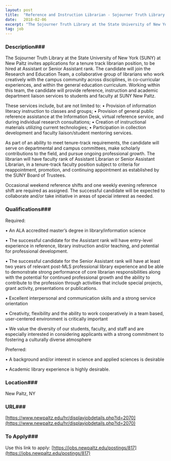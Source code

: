 ```yaml
---
layout: post
title:  "Reference and Instruction Librarian - Sojourner Truth Library - SUNY New Paltz"
date:   2018-02-06
excerpt: "The Sojourner Truth Library at the State University of New York (SUNY) at New Paltz invites applications for a tenure track librarian position, to be hired at Assistant or Senior Assistant rank. The candidate will join the Research and Education Team, a collaborative group of librarians who work creatively with..."
tag: job
---
```


### Description###

The Sojourner Truth Library at the State University of New York (SUNY) at New Paltz invites applications for a tenure track librarian position, to be hired at Assistant or Senior Assistant rank. The candidate will join the Research and Education Team, a collaborative group of librarians who work creatively with the campus community across disciplines, in co-curricular experiences, and within the general education curriculum. Working within this team, the candidate will provide reference, instruction and academic department liaison services to students and faculty at SUNY New Paltz.

These services include, but are not limited to:
• Provision of information literacy instruction to classes and groups;
• Provision of general public reference assistance at the Information Desk, virtual reference service, and during
individual research consultations;
• Creation of instructional materials utilizing current technologies;
• Participation in collection development and faculty liaison/student mentoring services.

As part of an ability to meet tenure-track requirements, the candidate will serve on departmental and campus committees, make scholarly contributions to the field, and pursue ongoing professional growth. The librarian will have faculty rank of Assistant Librarian or Senior Assistant Librarian, in a tenure-track faculty position subject to criteria for reappointment, promotion, and continuing appointment as established by the SUNY Board of Trustees.

Occasional weekend reference shifts and one weekly evening reference shift are required as assigned. The successful candidate will be expected to collaborate and/or take initiative in areas of special interest as needed.




### Qualifications###

Required:

•  An ALA accredited master’s degree in library/information science

•  The successful candidate for the Assistant rank will have entry-level experience in reference, library instruction and/or teaching, and potential for professional development.

•  The successful candidate for the Senior Assistant rank will have at least two years of relevant post-MLS professional library experience and be able to demonstrate strong performance of core librarian responsibilities along with the potential for continued professional growth and the ability to contribute to the profession through activities that include special projects, grant activity, presentations or publications.

•  Excellent interpersonal and communication skills and a strong service orientation

•  Creativity, flexibility and the ability to work cooperatively in a team based, user-centered environment is critically important

•  We value the diversity of our students, faculty, and staff and are especially interested in considering applicants with a strong commitment to fostering a culturally diverse atmosphere

Preferred:

•  A background and/or interest in science and applied sciences is desirable

•  Academic library experience is highly desirable.




### Location###

New Paltz, NY


### URL###

[https://www.newpaltz.edu/hr/displayjobdetails.php?id=2070](https://www.newpaltz.edu/hr/displayjobdetails.php?id=2070)

### To Apply###

Use this link to apply: [https://jobs.newpaltz.edu/postings/817](https://jobs.newpaltz.edu/postings/817)





